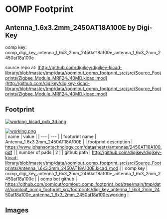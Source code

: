 # OOMP Footprint  
## Antenna_1.6x3.2mm_2450AT18A100E  by Digi-Key  
  
oomp key: oomp_digi_key_antenna_1_6x3_2mm_2450at18a100e_antenna_1_6x3_2mm_2450at18a100e  
  
source repo at: [http://github.com/digikey/digikey-kicad-library/blob/master/tmp/data//oomlout_oomp_footprint_src/src/Source_Footprints/Zigbee_Module_MRF24J40MD.kicad_mod](http://github.com/digikey/digikey-kicad-library/blob/master/tmp/data//oomlout_oomp_footprint_src/src/Source_Footprints/Zigbee_Module_MRF24J40MD.kicad_mod)  
## Footprint  
  
[![working_kicad_pcb_3d.png](working_kicad_pcb_3d_600.png)](working_kicad_pcb_3d.png)  
  
[![working.png](working_600.png)](working.png)  
| name | value | 
| --- | --- | 
| footprint name | Antenna_1.6x3.2mm_2450AT18A100E | 
| footprint description | https://www.johansontechnology.com/datasheets/antennas/2450AT18A100.pdf | 
| number of pads | 2 | 
| github path | http://github.com/digikey/digikey-kicad-library/blob/master/tmp/data//oomlout_oomp_footprint_src/src/Source_Footprints/Antenna_1.6x3.2mm_2450AT18A100E.kicad_mod | 
| oomp key | oomp_digi_key_antenna_1_6x3_2mm_2450at18a100e_antenna_1_6x3_2mm_2450at18a100e | 
| oomp bot github | https://github.com/oomlout/oomlout_oomp_footprint_bot/tree/main/tmp/data//oomlout_oomp_footprint_src/footprints/digi_key_antenna_1_6x3_2mm_2450at18a100e_antenna_1_6x3_2mm_2450at18a100e/working | 
## Images  
